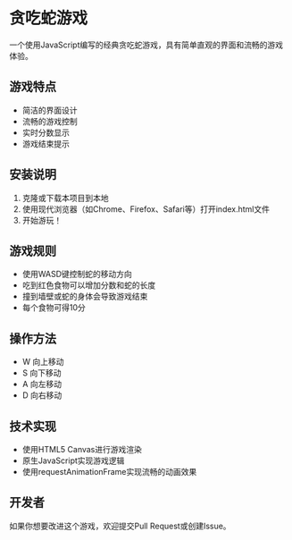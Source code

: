 # 贪吃蛇游戏

一个使用JavaScript编写的经典贪吃蛇游戏，具有简单直观的界面和流畅的游戏体验。

## 游戏特点

- 简洁的界面设计
- 流畅的游戏控制
- 实时分数显示
- 游戏结束提示

## 安装说明

1. 克隆或下载本项目到本地
2. 使用现代浏览器（如Chrome、Firefox、Safari等）打开index.html文件
3. 开始游玩！

## 游戏规则

- 使用WASD键控制蛇的移动方向
- 吃到红色食物可以增加分数和蛇的长度
- 撞到墙壁或蛇的身体会导致游戏结束
- 每个食物可得10分

## 操作方法

- W 向上移动
- S 向下移动
- A 向左移动
- D 向右移动

## 技术实现

- 使用HTML5 Canvas进行游戏渲染
- 原生JavaScript实现游戏逻辑
- 使用requestAnimationFrame实现流畅的动画效果

## 开发者

如果你想要改进这个游戏，欢迎提交Pull Request或创建Issue。